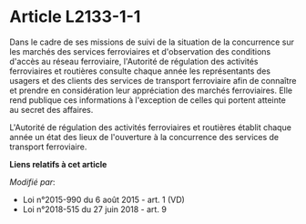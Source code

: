 # Article L2133-1-1

Dans le cadre de ses missions de suivi de la situation de la concurrence sur les marchés des services ferroviaires et
d'observation des conditions d'accès au réseau ferroviaire, l'Autorité de régulation des activités ferroviaires et routières
consulte chaque année les représentants des usagers et des clients des services de transport ferroviaire afin de connaître et
prendre en considération leur appréciation des marchés ferroviaires. Elle rend publique ces informations à l'exception de
celles qui portent atteinte au secret des affaires.

L'Autorité de régulation des activités ferroviaires et routières établit chaque année un état des lieux de l'ouverture à la
concurrence des services de transport ferroviaire.

**Liens relatifs à cet article**

_Modifié par_:

  - Loi n°2015-990 du 6 août 2015 - art. 1 (VD)
  - Loi n°2018-515 du 27 juin 2018 - art. 9
